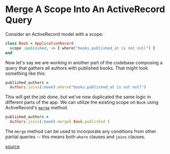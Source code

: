 # Merge A Scope Into An ActiveRecord Query

Consider an ActiveRecord model with a scope:

```ruby
class Book < ApplicationRecord
  scope :published, -> { where("books.published_at is not null") }
end
```

Now let's say we are working in another part of the codebase composing a query
that gathers all authors with published books. That might look something like
this:

```ruby
published_authors =
  Authors.joins(:book).where("books.published_at is not null")
```

This will get the job done, but we've now duplicated the same logic in
different parts of the app. We can utilize the existing scope on `Book` using
ActiveRecord's
[`merge`](https://devdocs.io/rails~5.2/activerecord/spawnmethods#method-i-merge)
method.

```ruby
published_authors =
  Authors.joins(:book).merge( Book.published )
```

The `merge` method can be used to incorporate any conditions from other partial
queries -- this means both `where` clauses and `joins` clauses.

[source](http://aokolish.me/blog/2015/05/26/how-to-simplify-active-record-scopes-that-reference-other-tables/)
